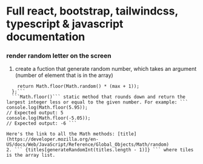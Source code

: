 # Full react, bootstrap, tailwindcss, typescript & javascript documentation

### render random letter on the screen
1. create a fuction that generate random number, which takes an argument (number  of element that is in the array)
```const generateRandomInt = (max) => {
    return Math.floor(Math.random() * (max + 1));
  };```
  ```Math.floor()``` static method that rounds down and return the largest integer less or equal to the given number. For example: ``` console.log(Math.floor(5.95));
// Expected output: 5
console.log(Math.floor(-5.05));
// Expected output: -6 ```

Here's the link to all the Math methods: [title](https://developer.mozilla.org/en-US/docs/Web/JavaScript/Reference/Global_Objects/Math/random)
2. ``` {titles[generateRandomInt(titles.length - 1)]} ``` where tiles is the array list.